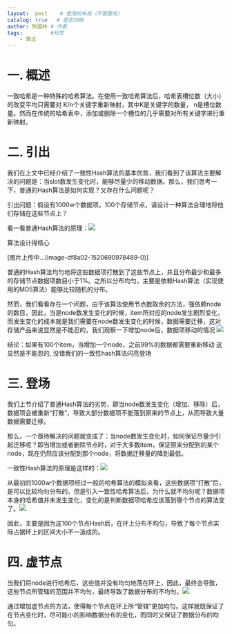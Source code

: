 ```yaml
---
layout:  post    # 使用的布局（不需要改）
catalog: true   # 是否归档
author: 陈国林 # 作者
tags:         #标签
    - 算法
---
```


# 一. 概述
一致哈希是一种特殊的哈希算法。在使用一致哈希算法后，哈希表槽位数（大小）的改变平均只需要对 K/n个关键字重新映射，其中K是关键字的数量， n是槽位数量。然而在传统的哈希表中，添加或删除一个槽位的几乎需要对所有关键字进行重新映射。

# 二. 引出
我们在上文中已经介绍了一致性Hash算法的基本优势，我们看到了该算法主要解决的问题是：当slot数发生变化时，能够尽量少的移动数据。那么，我们思考一下，普通的Hash算法是如何实现？又存在什么问题呢？

引出问题：假设有1000w个数据项，100个存储节点，请设计一种算法合理地将他们存储在这些节点上？

看一看普通Hash算法的原理：![ ](https://upload-images.jianshu.io/upload_images/11046879-56ca97134b11322b.png?imageMogr2/auto-orient/strip%7CimageView2/2/w/1240)

算法设计得核心

[图片上传中...(image-df8a02-1520690978489-0)] 

普通的Hash算法均匀地将这些数据项打散到了这些节点上，并且分布最少和最多的存储节点数据项数目小于1%。之所以分布均匀，主要是依赖Hash算法（实现使用的MD5算法）能够比较随机的分布。

然而，我们看看存在一个问题，由于该算法使用节点数取余的方法，强依赖node的数目，因此，当是node数发生变化的时候，item所对应的node发生剧烈变化，而发生变化的成本就是我们需要在node数发生变化的时候，数据需要迁移，这对存储产品来说显然是不能忍的，我们观察一下增加node后，数据项移动的情况 ![](https://upload-images.jianshu.io/upload_images/11046879-7f62c0f0f62c7e5e.png?imageMogr2/auto-orient/strip%7CimageView2/2/w/1240)

结论：如果有100个item，当增加一个node，之前99%的数据都需要重新移动
这显然是不能忍的, 没错我们的一致性hash算法闪亮登场

# 三. 登场
我们上节介绍了普通Hash算法的劣势，即当node数发生变化（增加、移除）后，数据项会被重新“打散”，导致大部分数据项不能落到原来的节点上，从而导致大量数据需要迁移。

那么，一个亟待解决的问题就变成了：当node数发生变化时，如何保证尽量少引起迁移呢？即当增加或者删除节点时，对于大多数item，保证原来分配到的某个node，现在仍然应该分配到那个node，将数据迁移量的降到最低。

一致性Hash算法的原理是这样的：![](https://upload-images.jianshu.io/upload_images/11046879-33296ae4615bf8fa.png?imageMogr2/auto-orient/strip%7CimageView2/2/w/1240)

从最初的1000w个数据项经过一般的哈希算法的模拟来看，这些数据项“打散”后，是可以比较均匀分布的。但是引入一致性哈希算法后，为什么就不均匀呢？数据项本身的哈希值并未发生变化，变化的是判断数据项哈希应该落到哪个节点的算法变了。![](https://upload-images.jianshu.io/upload_images/11046879-b76dbf48f68e3241.png?imageMogr2/auto-orient/strip%7CimageView2/2/w/1240)

因此，主要是因为这100个节点Hash后，在环上分布不均匀，导致了每个节点实际占据环上的区间大小不一造成的。

# 四. 虚节点
当我们将node进行哈希后，这些值并没有均匀地落在环上，因此，最终会导致，这些节点所管辖的范围并不均匀，最终导致了数据分布的不均匀。![](https://upload-images.jianshu.io/upload_images/11046879-c0698cb258fc2afe.png?imageMogr2/auto-orient/strip%7CimageView2/2/w/1240)

通过增加虚节点的方法，使得每个节点在环上所“管辖”更加均匀。这样就既保证了在节点变化时，尽可能小的影响数据分布的变化，而同时又保证了数据分布的均匀。
